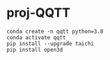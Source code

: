# proj-QQTT

```
conda create -n qqtt python=3.8
conda activate qqtt
pip install --upgrade taichi
pip install open3d
```